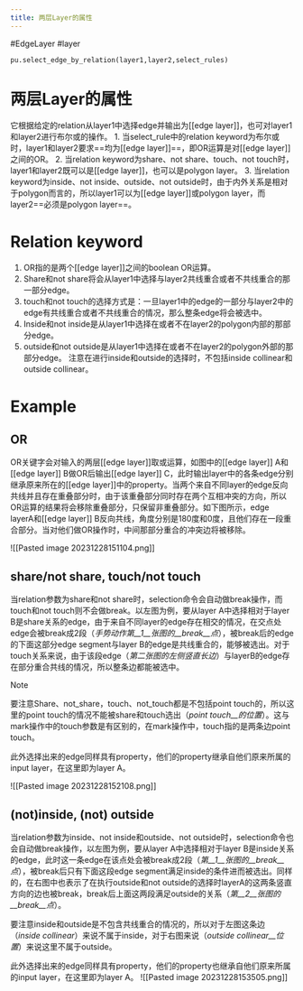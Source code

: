 ```yaml
---
title: 两层Layer的属性
---
```

#EdgeLayer #layer 
```python
pu.select_edge_by_relation(layer1,layer2,select_rules)
```
# 两层Layer的属性
它根据给定的relation从layer1中选择edge并输出为[[edge layer]]，也可对layer1和layer2进行布尔或的操作。
	1. 当select_rule中的relation keyword为布尔或时，layer1和layer2要求==均为[[edge layer]]==，即OR运算是对[[edge layer]]之间的OR。
	2. 当relation keyword为share、not share、touch、not touch时，layer1和layer2既可以是[[edge layer]]，也可以是polygon layer。
	3. 当relation keyword为inside、not inside、outside、not outside时，由于内外关系是相对于polygon而言的，所以layer1可以为[[edge layer]]或polygon layer，而layer2==必须是polygon layer==。
# Relation keyword

1. OR指的是两个[[edge layer]]之间的boolean OR运算。
2. Share和not share将会从layer1中选择与layer2共线重合或者不共线重合的那一部分edge。
3. touch和not touch的选择方式是：一旦layer1中的edge的一部分与layer2中的edge有共线重合或者不共线重合的情况，那么整条edge将会被选中。
4. Inside和not inside是从layer1中选择在或者不在layer2的polygon内部的那部分edge。
5. outside和not outside是从layer1中选择在或者不在layer2的polygon外部的那部分edge。
注意在进行inside和outside的选择时，不包括inside collinear和outside collinear。

# Example
## OR 
OR关键字会对输入的两层[[edge layer]]取或运算，如图中的[[edge layer]] A和[[edge layer]] B做OR后输出[[edge layer]] C，此时输出layer中的各条edge分别继承原来所在的[[edge layer]]中的property。当两个来自不同layer的edge反向共线并且存在重叠部分时，由于该重叠部分同时存在两个互相冲突的方向，所以OR运算的结果将会移除重叠部分，只保留非重叠部分。如下图所示，edge layerA和[[edge layer]] B反向共线，角度分别是180度和0度，且他们存在一段重合部分。当对他们做OR操作时，中间那部分重合的冲突边将被移除。

![[Pasted image 20231228151104.png]]
## share/not share, touch/not touch
当relation参数为share和not share时，selection命令会自动做break操作，而touch和not touch则不会做break。以左图为例，要从layer A中选择相对于layer B是share关系的edge，由于来自不同layer的edge存在相交的情况，在交点处edge会被break成2段（_手势动作第__1__张图的__break__点_），被break后的edge的下面这部分edge segment与layer B的edge是共线重合的，能够被选出。对于touch关系来说，由于该段edge（_第二张图的左侧竖直长边_）与layerB的edge存在部分重合共线的情况，所以整条边都能被选中。
>[!note]
>要注意Share、not_share，touch、not_touch都是不包括point touch的，所以这里的point touch的情况不能被share和touch选出（_point touch__的位置_）。这与mark操作中的touch参数是有区别的，在mark操作中，touch指的是两条边point touch。
>
>此外选择出来的edge同样具有property，他们的property继承自他们原来所属的input layer，在这里即为layer A。

![[Pasted image 20231228152108.png]]

## (not)inside, (not) outside
当relation参数为inside、not inside和outside、not outside时，selection命令也会自动做break操作，以左图为例，要从layer A中选择相对于layer B是inside关系的edge，此时这一条edge在该点处会被break成2段（_第__1__张图的__break__点_），被break后只有下面这段edge segment满足inside的条件进而被选出。同样的，在右图中也表示了在执行outside和not outside的选择时layerA的这两条竖直方向的边也被break，break后上面这两段满足outside的关系（_第__2__张图的__break__点_）。

要注意inside和outside是不包含共线重合的情况的，所以对于左图这条边（_inside collinear_）来说不属于inside，对于右图来说（_outside collinear__位置_）来说这里不属于outside。

此外选择出来的edge同样具有property，他们的property也继承自他们原来所属的input layer，在这里即为layer A。
![[Pasted image 20231228153505.png]]

